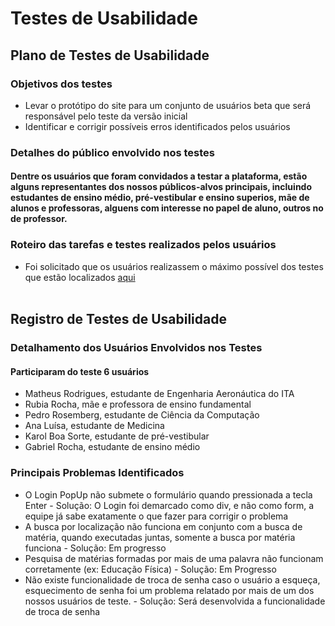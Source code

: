 # Testes de Usabilidade 
## Plano de Testes de Usabilidade
### Objetivos dos testes
- Levar o protótipo do site para um conjunto de usuários beta que será responsável pelo teste da versão inicial
- Identificar e corrigir possíveis erros identificados pelos usuários
### Detalhes do público envolvido nos testes
#### Dentre os usuários que foram convidados a testar a plataforma, estão alguns representantes dos nossos públicos-alvos principais, incluindo estudantes de ensino médio, pré-vestibular e ensino superios, mãe de alunos e professoras, alguens com interesse no papel de aluno, outros no de professor.
### Roteiro das tarefas e testes realizados pelos usuários 
- Foi solicitado que os usuários realizassem o máximo possível dos testes que estão localizados [aqui](https://github.com/ICEI-PUC-Minas-PPLCC-TI/tiaw-ppl-cc-m-20212-aulas-particulares-2/blob/master/Documentacao/06-TestesDeSoftwareUsabilidade/01-TestesDeSoftware.md)
<br> <br>

## Registro de Testes de Usabilidade
### Detalhamento dos Usuários Envolvidos nos Testes 
#### Participaram do teste 6 usuários
- Matheus Rodrigues, estudante de Engenharia Aeronáutica do ITA
- Rubia Rocha, mãe e professora de ensino fundamental
- Pedro Rosemberg, estudante de Ciência da Computação
- Ana Luísa, estudante de Medicina
- Karol Boa Sorte, estudante de pré-vestibular
- Gabriel Rocha, estudante de ensino médio

### Principais Problemas Identificados
- O Login PopUp não submete o formulário quando pressionada a tecla Enter - Solução: O Login foi demarcado como div, e não como form, a equipe já sabe exatamente o que fazer para corrigir o problema
- A busca por localização não funciona em conjunto com a busca de matéria, quando executadas juntas, somente a busca por matéria funciona - Solução: Em progresso
- Pesquisa de matérias formadas por mais de uma palavra não funcionam corretamente (ex: Educação Física) - Solução: Em Progresso
- Não existe funcionalidade de troca de senha caso o usuário a esqueça, esquecimento de senha foi um problema relatado por mais de um dos nossos usuários de teste. - Solução: Será desenvolvida a funcionalidade de troca de senha
